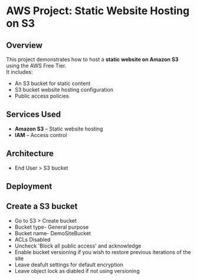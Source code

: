 # AWS Project: Static Website Hosting on S3

## Overview
This project demonstrates how to host a **static website on Amazon S3** using the AWS Free Tier.  
It includes:
- An S3 bucket for static content
- S3 bucket website hosting configuration
- Public access policies

## Services Used
- **Amazon S3** – Static website hosting
- **IAM** – Access control

## Architecture
- End User > S3 bucket

## Deployment 
## Create a S3 bucket
- Go to S3 > Create bucket
- Bucket type- General purpose
- Bucket name- DemoSiteBucket
- ACLs Disabled
- Uncheck 'Block all public access' and acknowledge
- Enable bucket versioning if you wish to restore previous iterations of the site
- Leave deafult settings for default encryption
- Leave object lock as diabled if not using versioning 
